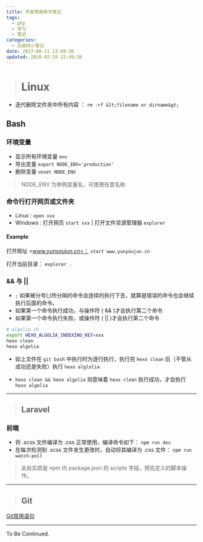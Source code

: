 ```yaml
---
title: 开发常用命令笔记
tags:
  - php
  - 学习
  - 笔记
categories:
  - 云游的小笔记
date: 2017-08-21 23:49:30
updated: 2018-02-19 22:49:30
---
```


> # Linux

- 迭代删除文件夹中所有内容 ： `rm -rf &lt;filename or dirname&gt;`

## Bash

### 环境变量

- 显示所有环境变量 `env`
- 导出变量 `export NODE_ENV='production'`
- 删除变量 `unset NODE_ENV`

> NODE_ENV 为举例变量名，可使用任意名称

### 命令行打开网页或文件夹

- Linux : `open xxx`
- Windows : 打开网页 `start xxx` | 打开文件资源管理器 `explorer`

#### Example

打开网址 <www.yunyoujun.cn>：
`start www.yunyoujun.cn`

打开当前目录：
`explorer .`

### && 与 ||

- `;` 如果被分号(;)所分隔的命令会连续的执行下去，就算是错误的命令也会继续执行后面的命令。
- 如果第一个命令执行成功，与操作符 ( && )才会执行第二个命令
- 如果第一个命令执行失败，或操作符 ( || )才会执行第二个命令

```sh
# algolia.sh
export HEXO_ALGOLIA_INDEXING_KEY=xxx
hexo clean
hexo algolia
```

- 如上文件在 `git bash` 中执行时为逐行执行，执行完 `hexo clean` 后（不管从成功还是失败）执行 `hexo alglolia`

- `hexo clean && hexo algolia` 则意味着 `hexo clean` 执行成功，才会执行 `hexo algolia`


---

> ## Laravel

### 前端

*   将 .scss 文件编译为 .css 正常使用，编译命令如下： `npm run dev`
*   在每次检测到 .scss 文件发生更改时，自动将其编译为 .css 文件： `npm run watch-poll`

> 此处实质是 npm 内 package.json 的 scripts 字段，预先定义的脚本操作。

---

> ## Git

[Git常用语句](http://www.yunyoujun.cn/2017/08/21/git%e5%b8%b8%e7%94%a8%e8%af%ad%e5%8f%a5/)

---

To Be Continued.